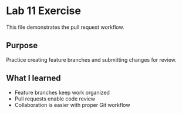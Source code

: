 # Lab 11 Exercise

This file demonstrates the pull request workflow.

## Purpose
Practice creating feature branches and submitting changes for review.

## What I learned
- Feature branches keep work organized
- Pull requests enable code review
- Collaboration is easier with proper Git workflow
